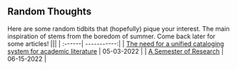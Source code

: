 ## Random Thoughts
Here are some random tidbits that (hopefully) pique your interest. The main inspiration of stems from the boredom of summer. Come back later for some articles! 
|||
| :------| -----------:|
| [The need for a unified cataloging system for academic literature](/posts/unified) | 05-03-2022 |
| [A Semester of Research](/posts/firstsem) | 06-15-2022 |

